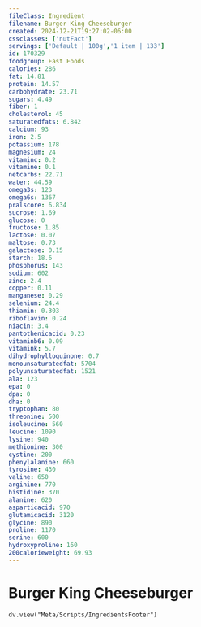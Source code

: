 ```yaml
---
fileClass: Ingredient
filename: Burger King Cheeseburger
created: 2024-12-21T19:27:02-06:00
cssclasses: ['nutFact']
servings: ['Default | 100g','1 item | 133']
id: 170329
foodgroup: Fast Foods
calories: 286
fat: 14.81
protein: 14.57
carbohydrate: 23.71
sugars: 4.49
fiber: 1
cholesterol: 45
saturatedfats: 6.842
calcium: 93
iron: 2.5
potassium: 178
magnesium: 24
vitaminc: 0.2
vitamine: 0.1
netcarbs: 22.71
water: 44.59
omega3s: 123
omega6s: 1367
pralscore: 6.834
sucrose: 1.69
glucose: 0
fructose: 1.85
lactose: 0.07
maltose: 0.73
galactose: 0.15
starch: 18.6
phosphorus: 143
sodium: 602
zinc: 2.4
copper: 0.11
manganese: 0.29
selenium: 24.4
thiamin: 0.303
riboflavin: 0.24
niacin: 3.4
pantothenicacid: 0.23
vitaminb6: 0.09
vitamink: 5.7
dihydrophylloquinone: 0.7
monounsaturatedfat: 5704
polyunsaturatedfat: 1521
ala: 123
epa: 0
dpa: 0
dha: 0
tryptophan: 80
threonine: 500
isoleucine: 560
leucine: 1090
lysine: 940
methionine: 300
cystine: 200
phenylalanine: 660
tyrosine: 430
valine: 650
arginine: 770
histidine: 370
alanine: 620
asparticacid: 970
glutamicacid: 3120
glycine: 890
proline: 1170
serine: 600
hydroxyproline: 160
200calorieweight: 69.93
---
```


# Burger King Cheeseburger

```dataviewjs
dv.view("Meta/Scripts/IngredientsFooter")
```